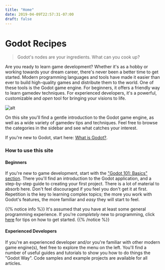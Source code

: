 ```yaml
---
title: "Home"
date: 2019-04-09T22:57:31-07:00
draft: false
---
```


# <i class='fas fa-utensils'></i> Godot Recipes

> Godot's nodes are your ingredients. What can you cook up?

Are you ready to learn game development? Whether it's as a hobby or working
towards your dream career, there's never been a better time to get started.
Modern programming languages and tools have made it easier than ever to build
high-quality games and distribute them to the world. One of these tools is
the Godot game engine. For beginners, it offers a friendly way to learn gamedev
techniques. For experienced developers, it's a powerful, customizable and
_open_ tool for bringing your visions to life.

![alt](/godot_recipes/img/godot3_logo.png?width=250)

On this site you'll find a gentle introduction to the Godot game engine, as
well as a wide variety of gamedev tips and techniques. Feel free to browse the
categories in the sidebar and see what catches your interest.

If you're new to Godot, start here: [What is Godot?](/godot_recipes/basics/start/101_01/).

### How to use this site

#### Beginners

If you're new to game development, start with the ["Godot 101: Basics" section](/godot_recipes/basics/).
There you'll find an introduction to the Godot application, and a step-by-step
guide to creating your first project. There is a lot of material to absorb here.
Don't feel discouraged if you feel you don't get it at first. Repetition is the
key to learning complex topics; the more you work with Godot's features, the
more familiar and _easy_ they will start to feel.

{{% notice info %}}
It's assumed that you have at least some general programming experience. If you're
*completely* new to programming, click [here](https://link) for tips on how to
get started.
{{% /notice %}}

#### Experienced Developers

If you're an experienced developer and/or you're familiar with other modern
game engine(s), feel free to explore the menu on the left. You'll find a
number of useful guides and tutorials to show you how to do things the "Godot
Way". Code samples and example projects are available for all articles.